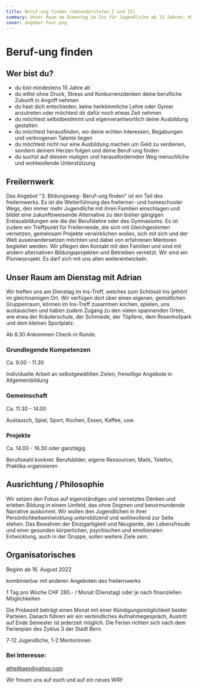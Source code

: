 ```yaml
---
title: Beruf-ung finden (Sekundarstufen I und II)
summary: Unser Raum am Dienstag im Ins für Jugendliche ab 15 Jahren. Mit Adrian
cover: angebot-four.png
---
```


# Beruf-ung finden

## Wer bist du?

- du bist mindestens 15 Jahre alt
- du willst ohne Druck, Stress und Konkurrenzdenken deine berufliche Zukunft in Angriff nehmen
- du hast dich entschieden, keine herkömmliche Lehre oder Gymer anzutreten oder möchtest dir dafür noch etwas Zeit nehmen
- du möchtest selbstbestimmt und eigenverantwortlich deine Ausbildung gestalten
- du möchtest herausfinden, wo deine echten Interessen, Begabungen und verbrogenen Talente liegen
- du möchtest nicht nur eine Ausbildung machen um Geld zu verdienen, sondern deinem Herzen folgen und deine Beruf-ung finden
- du suchst auf diesem mutigen und herausfordernden Weg menschliche und wohlwollende Unterstützung

## Freilernwerk

Das Angebot "3. Bildungsweg- Beruf-ung finden" ist ein Teil des freilernwerks. Es ist die Weiterführung des freilerner- und homeschooler Wegs, den immer mehr Jugendliche mit ihren Familien einschlagen und bildet eine zukunftsweisende Alternative zu den bisher gängigen Erstausbildungen wie die der Berufslehre oder des Gymnasiums. Es ist zudem ein Treffpunkt für Freilernende, die sich mit Gleichgesinnten vernetzen, gemeinsam Projekte verwirklichen wollen, sich mit sich und der Welt auseinandersetzen möchten und dabei von erfahrenen Mentoren begleitet werden. Wir pflegen den Kontakt mit den Familien und sind mit andern alternativen Bildungsprojekten und Betrieben vernetzt. Wir sind ein Pionierprojekt. Es darf sich mit uns allen weiterentwickeln.


## Unser Raum am Dienstag mit Adrian

Wir treffen uns am Dienstag im Ins-Treff, welches zum Schlössli Ins gehört im gleichnamigen Ort. Wir verfügen dort über einen eigenen, gemütlichen Gruppenraum, können im Ins-Treff zusammen kochen, spielen, uns austauschen und haben zudem Zugang zu den vielen spannenden Orten, wie etwa der Kräuterschule, der Schmiede, der Töpferei, dem Rosenhofpark und dem kleinen Sportplatz.

Ab 8.30 Ankommen Check-in Runde.

### Grundlegende Kompetenzen

Ca. 9.00 - 11.30

Individuelle Arbeit an selbstgewählten Zielen, freiwillige Angebote in Allgemeinbildung

### Gemeinschaft

Ca. 11.30 - 14.00

Austausch, Spiel, Sport, Kochen, Essen, Kaffee, usw.

### Projekte

Ca. 14.00 - 16.30 oder ganztägig

Berufswahl konkret: Berufsbilder, eigene Ressourcen, Mails, Telefon, Praktika organisieren

## Ausrichtung / Philosophie

Wir setzen den Fokus auf eigenständiges und vernetztes Denken und erleben Bildung in einem Umfeld, das ohne Dogmen und bevormundende Narrative auskommt. Wir wollen den Jugendlichen in ihrer Persönlichkeitsentwicklung unterstützend und wohlwollend zur Seite stehen. Das Bewahren der Einzigartigkeit und Neugierde, der Lebensfreude und einer gesunden körperlichen, psychischen und emotionalen Entwicklung, auch in der Gruppe, sollen weitere Ziele sein.

## Organisatorisches

Beginn ab 16. August 2022

kombinierbar mit anderen Angeboten des freilernwerks

1 Tag pro Woche CHF 280.- / Monat (Dienstag) oder je nach finanziellen Möglichkeiten

Die Probezeit beträgt einen Monat mit einer Kündigungsmöglichkeit beider Parteien. Danach führen wir ein verbindliches Aufnahmegespräch, Austritt auf Ende Semester ist jederzeit möglich. Die Ferien richten sich nach dem Ferienplan
des Zyklus 3 der Stadt Bern.

7-12 Jugendliche, 1-2 MentorInnen

### Bei Interesse:
[atheilkaes@yahoo.com](atheilkaes@yahoo.com)

Wir freuen uns auf euch und auf ein neues WIR!
